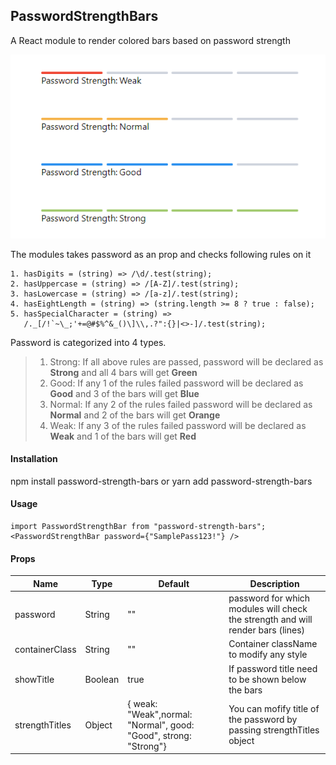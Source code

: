 ## PasswordStrengthBars

A React module to render colored bars based on password strength

![Example](Image.PNG)

The modules takes password as an prop and checks following rules on it

```
1. hasDigits = (string) => /\d/.test(string);
2. hasUppercase = (string) => /[A-Z]/.test(string);
3. hasLowercase = (string) => /[a-z]/.test(string);
4. hasEightLength = (string) => (string.length >= 8 ? true : false);
5. hasSpecialCharacter = (string) =>
   /._[/!`~\_;'+=@#$%^&_()\]\\,.?":{}|<>-]/.test(string);
```

Password is categorized into 4 types.

> 1.  Strong: If all above rules are passed, password will be declared as **Strong** and all 4 bars will get **Green**
> 2.  Good: If any 1 of the rules failed password will be declared as **Good** and 3 of the bars will get **Blue**
> 3.  Normal: If any 2 of the rules failed password will be declared as **Normal** and 2 of the bars will get **Orange**
> 4.  Weak: If any 3 of the rules failed password will be declared as **Weak** and 1 of the bars will get **Red**

#### Installation

npm install password-strength-bars
or
yarn add password-strength-bars

#### Usage

```
import PasswordStrengthBar from "password-strength-bars";
<PasswordStrengthBar password={"SamplePass123!"} />
```

#### Props

| Name           | Type    | Default                                                          | Description                                                                     |
| -------------- | ------- | ---------------------------------------------------------------- | ------------------------------------------------------------------------------- |
| password       | String  | ""                                                               | password for which modules will check the strength and will render bars (lines) |
| containerClass | String  | ""                                                               | Container className to modify any style                                         |
| showTitle      | Boolean | true                                                             | If password title need to be shown below the bars                               |
| strengthTitles | Object  | { weak: "Weak",normal: "Normal", good: "Good", strong: "Strong"} | You can mofify title of the password by passing strengthTitles object           |
